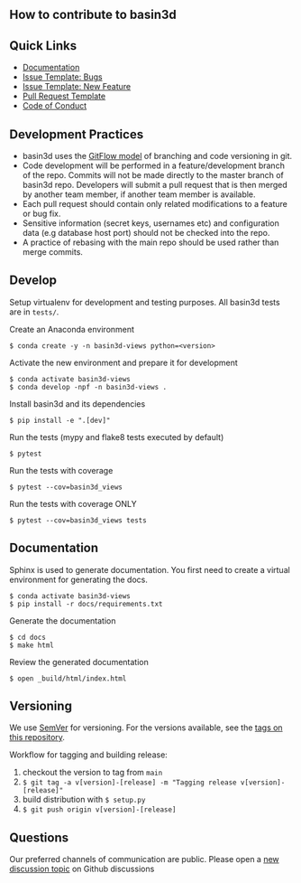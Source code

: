 ## How to contribute to basin3d

## Quick Links
* [Documentation]()
* [Issue Template: Bugs](.github/ISSUE_TEMPLATE/bug_report.md)
* [Issue Template: New Feature](.github/ISSUE_TEMPLATE/feature_request.md)
* [Pull Request Template](.github/pull_request_template.md)
* [Code of Conduct](CODE_OF_CONDUCT.md)


## Development Practices

* basin3d uses the [GitFlow model](https://datasift.github.io/gitflow/IntroducingGitFlow.html) 
  of branching and code versioning in git. 
* Code development will be performed in a feature/development branch of the repo. Commits will not be made directly to the master branch of basin3d repo.  Developers will submit a pull request that is then merged by another team member, if another team member is available.
* Each pull request should contain only related modifications to a feature or bug fix.  
* Sensitive information (secret keys, usernames etc) and configuration data (e.g database host port) should not be checked into the repo.
* A practice of rebasing with the main repo should be used rather than merge commits.  

## Develop

Setup virtualenv for development and testing purposes. All basin3d tests
are in `tests/`.
  
Create an Anaconda environment

    $ conda create -y -n basin3d-views python=<version>
	
Activate the new environment and prepare it for development

	$ conda activate basin3d-views
	$ conda develop -npf -n basin3d-views .

Install basin3d and its dependencies

	$ pip install -e ".[dev]"
	
Run the tests (mypy and flake8 tests executed by default)

    $ pytest 
     
Run the tests with coverage

    $ pytest --cov=basin3d_views
     
Run the tests with coverage ONLY

    $ pytest --cov=basin3d_views tests


## Documentation

Sphinx is used to generate documentation. You first need to create a virtual environment for generating the docs.
	
	$ conda activate basin3d-views
	$ pip install -r docs/requirements.txt
   
Generate the documentation
	
	$ cd docs
	$ make html

Review the generated documentation

	$ open _build/html/index.html


## Versioning

We use [SemVer](http://semver.org/) for versioning. For the versions available, 
see the [tags on this repository](https://github.com/BASIN-3D/basin3d-views/tags). 

Workflow for tagging and building release:

1. checkout the version to tag from `main`
1. `$ git tag -a v[version]-[release] -m "Tagging release v[version]-[release]"`
1. build distribution with `$ setup.py`
1. `$ git push origin v[version]-[release]`

## Questions
Our preferred channels of communication are public. Please open a [new discussion topic](https://github.com/BASIN-3D/basin3d/discussions) on Github discussions
